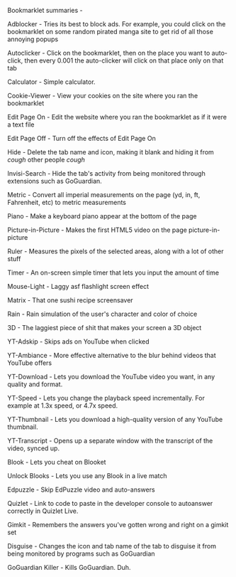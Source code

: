 Bookmarklet summaries - 

  Adblocker - 
    Tries its best to block ads. For example, you could click on the bookmarklet on some random pirated manga site to get rid of all those annoying popups

  Autoclicker - 
    Click on the bookmarklet, then on the place you want to auto-click, then every 0.001 the auto-clicker will click on that place only on that tab

  Calculator - 
    Simple calculator.

  Cookie-Viewer - 
    View your cookies on the site where you ran the bookmarklet

  Edit Page On - 
    Edit the website where you ran the bookmarklet as if it were a text file

  Edit Page Off - 
    Turn off the effects of Edit Page On

  Hide - 
    Delete the tab name and icon, making it blank and hiding it from *cough* other people *cough* 

  Invisi-Search - 
    Hide the tab's activity from being monitored through extensions such as GoGuardian.

  Metric - 
    Convert all imperial measurements on the page (yd, in, ft, Fahrenheit, etc) to metric measurements

  Piano - 
    Make a keyboard piano appear at the bottom of the page

  Picture-in-Picture - 
    Makes the first HTML5 video on the page picture-in-picture

  Ruler - 
    Measures the pixels of the selected areas, along with a lot of other stuff

  Timer - 
    An on-screen simple timer that lets you input the amount of time

  Mouse-Light - 
    Laggy asf flashlight screen effect

  Matrix - 
    That one sushi recipe screensaver

  Rain - 
    Rain simulation of the user's character and color of choice

  3D - 
    The laggiest piece of shit that makes your screen a 3D object

  YT-Adskip - 
    Skips ads on YouTube when clicked

  YT-Ambiance -
    More effective alternative to the blur behind videos that YouTube offers

  YT-Download -
    Lets you download the YouTube video you want, in any quality and format.

  YT-Speed - 
    Lets you change the playback speed incrementally. For example at 1.3x speed, or 4.7x speed.

  YT-Thumbnail - 
    Lets you download a high-quality version of any YouTube thumbnail.

  YT-Transcript - 
    Opens up a separate window with the transcript of the video, synced up.

  Blook - 
    Lets you cheat on Blooket

  Unlock Blooks - 
    Lets you use any Blook in a live match

  Edpuzzle - 
    Skip EdPuzzle video and auto-answers

  Quizlet - 
    Link to code to paste in the developer console to autoanswer correctly in Quizlet Live.

  Gimkit - 
    Remembers the answers you've gotten wrong and right on a gimkit set

  Disguise - 
    Changes the icon and tab name of the tab to disguise it from being monitored by programs such as GoGuardian

  GoGuardian Killer - 
    Kills GoGuardian. Duh.
